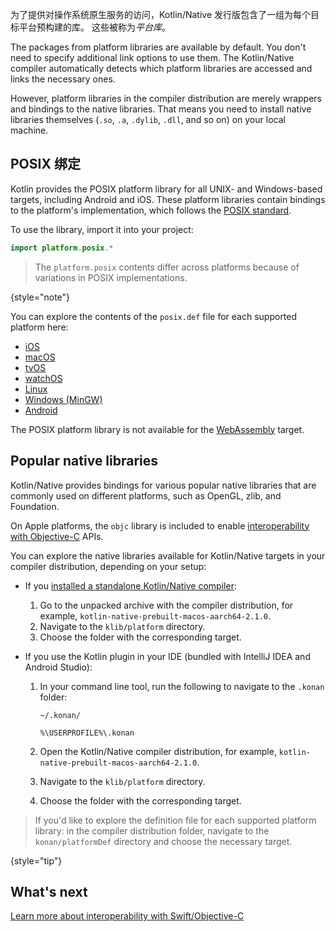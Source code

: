 [//]: # (title: 平台库)

为了提供对操作系统原生服务的访问，Kotlin/Native 发行版包含了一组为<!--
-->每个目标平台预构建的库。 这些被称为*平台库*。

The packages from platform libraries are available by default. You don't need to specify additional link options to use
them. The Kotlin/Native compiler automatically detects which platform libraries are accessed and links the necessary ones.

However, platform libraries in the compiler distribution are merely wrappers and bindings to the native libraries. That
means you need to install native libraries themselves (`.so`, `.a`, `.dylib`, `.dll`, and so on) on your local machine.

## POSIX 绑定

Kotlin provides the POSIX platform library for all UNIX- and Windows-based targets, including Android and iOS.
These platform libraries contain bindings to the platform's implementation, which follows the [POSIX standard](https://en.wikipedia.org/wiki/POSIX).

To use the library, import it into your project:

```kotlin
import platform.posix.*
```

> The `platform.posix` contents differ across platforms because of variations in POSIX implementations.
>
{style="note"}

You can explore the contents of the `posix.def` file for each supported platform here:

* [iOS](https://github.com/JetBrains/kotlin/tree/master/kotlin-native/platformLibs/src/platform/ios/posix.def)
* [macOS](https://github.com/JetBrains/kotlin/tree/master/kotlin-native/platformLibs/src/platform/osx/posix.def)
* [tvOS](https://github.com/JetBrains/kotlin/tree/master/kotlin-native/platformLibs/src/platform/tvos/posix.def)
* [watchOS](https://github.com/JetBrains/kotlin/tree/master/kotlin-native/platformLibs/src/platform/watchos/posix.def)
* [Linux](https://github.com/JetBrains/kotlin/tree/master/kotlin-native/platformLibs/src/platform/linux/posix.def)
* [Windows (MinGW)](https://github.com/JetBrains/kotlin/tree/master/kotlin-native/platformLibs/src/platform/mingw/posix.def)
* [Android](https://github.com/JetBrains/kotlin/tree/master/kotlin-native/platformLibs/src/platform/android/posix.def)

The POSIX platform library is not available for the [WebAssembly](wasm-overview.md) target.

## Popular native libraries

Kotlin/Native provides bindings for various popular native libraries that are commonly used on different platforms,
such as OpenGL, zlib, and Foundation.

On Apple platforms, the `objc` library is included to enable [interoperability with Objective-C](native-objc-interop.md)
APIs.

You can explore the native libraries available for Kotlin/Native targets in your compiler distribution,
depending on your setup:

* If you [installed a standalone Kotlin/Native compiler](native-get-started.md#download-and-install-the-compiler):

  1. Go to the unpacked archive with the compiler distribution, for example, `kotlin-native-prebuilt-macos-aarch64-2.1.0`.
  2. Navigate to the `klib/platform` directory.
  3. Choose the folder with the corresponding target.

* If you use the Kotlin plugin in your IDE (bundled with IntelliJ IDEA and Android Studio):

  1. In your command line tool, run the following to navigate to the `.konan` folder:

     <tabs>
     <tab title="macOS and Linux">

     ```none
     ~/.konan/
     ```

     </tab>
     <tab title="Windows">

     ```none
     %\USERPROFILE%\.konan
     ```

     </tab>
     </tabs>

  2. Open the Kotlin/Native compiler distribution, for example, `kotlin-native-prebuilt-macos-aarch64-2.1.0`.
  3. Navigate to the `klib/platform` directory.
  4. Choose the folder with the corresponding target.

> If you'd like to explore the definition file for each supported platform library: in the compiler distribution folder,
> navigate to the `konan/platformDef` directory and choose the necessary target.
> 
{style="tip"}

## What's next

[Learn more about interoperability with Swift/Objective-C](native-objc-interop.md)
